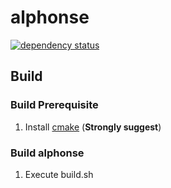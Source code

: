 # alphonse

[![dependency status](https://deps.rs/repo/github/jackliar/alphonse/status.svg)](https://deps.rs/repo/github/jackliar/alphonse)


## Build

### Build Prerequisite

1. Install [cmake](https://cmake.org/download/) (**Strongly suggest**)

### Build alphonse

1. Execute build.sh
